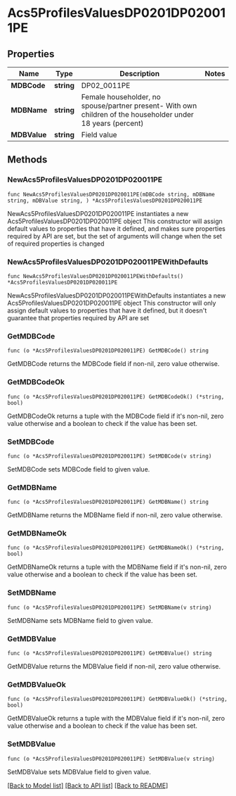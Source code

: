 # Acs5ProfilesValuesDP0201DP020011PE

## Properties

Name | Type | Description | Notes
------------ | ------------- | ------------- | -------------
**MDBCode** | **string** | DP02_0011PE | 
**MDBName** | **string** | Female householder, no spouse/partner present- With own children of the householder under 18 years (percent) | 
**MDBValue** | **string** | Field value | 

## Methods

### NewAcs5ProfilesValuesDP0201DP020011PE

`func NewAcs5ProfilesValuesDP0201DP020011PE(mDBCode string, mDBName string, mDBValue string, ) *Acs5ProfilesValuesDP0201DP020011PE`

NewAcs5ProfilesValuesDP0201DP020011PE instantiates a new Acs5ProfilesValuesDP0201DP020011PE object
This constructor will assign default values to properties that have it defined,
and makes sure properties required by API are set, but the set of arguments
will change when the set of required properties is changed

### NewAcs5ProfilesValuesDP0201DP020011PEWithDefaults

`func NewAcs5ProfilesValuesDP0201DP020011PEWithDefaults() *Acs5ProfilesValuesDP0201DP020011PE`

NewAcs5ProfilesValuesDP0201DP020011PEWithDefaults instantiates a new Acs5ProfilesValuesDP0201DP020011PE object
This constructor will only assign default values to properties that have it defined,
but it doesn't guarantee that properties required by API are set

### GetMDBCode

`func (o *Acs5ProfilesValuesDP0201DP020011PE) GetMDBCode() string`

GetMDBCode returns the MDBCode field if non-nil, zero value otherwise.

### GetMDBCodeOk

`func (o *Acs5ProfilesValuesDP0201DP020011PE) GetMDBCodeOk() (*string, bool)`

GetMDBCodeOk returns a tuple with the MDBCode field if it's non-nil, zero value otherwise
and a boolean to check if the value has been set.

### SetMDBCode

`func (o *Acs5ProfilesValuesDP0201DP020011PE) SetMDBCode(v string)`

SetMDBCode sets MDBCode field to given value.


### GetMDBName

`func (o *Acs5ProfilesValuesDP0201DP020011PE) GetMDBName() string`

GetMDBName returns the MDBName field if non-nil, zero value otherwise.

### GetMDBNameOk

`func (o *Acs5ProfilesValuesDP0201DP020011PE) GetMDBNameOk() (*string, bool)`

GetMDBNameOk returns a tuple with the MDBName field if it's non-nil, zero value otherwise
and a boolean to check if the value has been set.

### SetMDBName

`func (o *Acs5ProfilesValuesDP0201DP020011PE) SetMDBName(v string)`

SetMDBName sets MDBName field to given value.


### GetMDBValue

`func (o *Acs5ProfilesValuesDP0201DP020011PE) GetMDBValue() string`

GetMDBValue returns the MDBValue field if non-nil, zero value otherwise.

### GetMDBValueOk

`func (o *Acs5ProfilesValuesDP0201DP020011PE) GetMDBValueOk() (*string, bool)`

GetMDBValueOk returns a tuple with the MDBValue field if it's non-nil, zero value otherwise
and a boolean to check if the value has been set.

### SetMDBValue

`func (o *Acs5ProfilesValuesDP0201DP020011PE) SetMDBValue(v string)`

SetMDBValue sets MDBValue field to given value.



[[Back to Model list]](../README.md#documentation-for-models) [[Back to API list]](../README.md#documentation-for-api-endpoints) [[Back to README]](../README.md)


